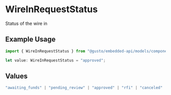 # WireInRequestStatus

Status of the wire in

## Example Usage

```typescript
import { WireInRequestStatus } from "@gusto/embedded-api/models/components/wireinrequest.js";

let value: WireInRequestStatus = "approved";
```

## Values

```typescript
"awaiting_funds" | "pending_review" | "approved" | "rfi" | "canceled"
```